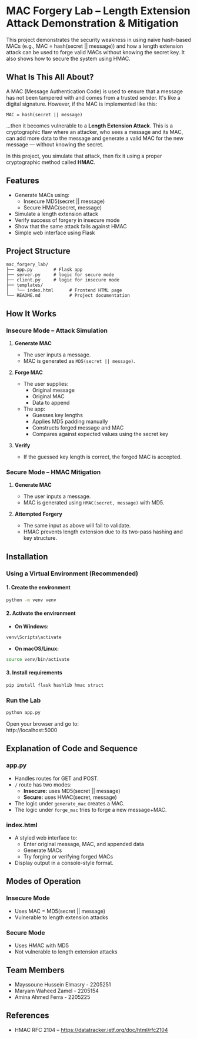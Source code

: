 # MAC Forgery Lab – Length Extension Attack Demonstration & Mitigation

This project demonstrates the security weakness in using naive hash-based MACs (e.g., MAC = hash(secret || message)) and how a length extension attack can be used to forge valid MACs without knowing the secret key. It also shows how to secure the system using HMAC.

## What Is This All About?

A MAC (Message Authentication Code) is used to ensure that a message has not been tampered with and comes from a trusted sender. It's like a digital signature. However, if the MAC is implemented like this:

    MAC = hash(secret || message)

...then it becomes vulnerable to a **Length Extension Attack**. This is a cryptographic flaw where an attacker, who sees a message and its MAC, can add more data to the message and generate a valid MAC for the new message — without knowing the secret.

In this project, you simulate that attack, then fix it using a proper cryptographic method called **HMAC**.

## Features

- Generate MACs using:
  - Insecure MD5(secret || message)
  - Secure HMAC(secret, message)
- Simulate a length extension attack
- Verify success of forgery in insecure mode
- Show that the same attack fails against HMAC
- Simple web interface using Flask

## Project Structure

```
mac_forgery_lab/
├── app.py        # Flask app  
├── server.py     # logic for secure mode
├── client.py     # logic for insecure mode
├── templates/
│   └── index.html      # Frontend HTML page
└── README.md           # Project documentation
```

## How It Works

### Insecure Mode – Attack Simulation

1. **Generate MAC**
   - The user inputs a message.
   - MAC is generated as `MD5(secret || message)`.

2. **Forge MAC**
   - The user supplies:
     - Original message
     - Original MAC
     - Data to append
   - The app:
     - Guesses key lengths
     - Applies MD5 padding manually
     - Constructs forged message and MAC
     - Compares against expected values using the secret key

3. **Verify**
   - If the guessed key length is correct, the forged MAC is accepted.

### Secure Mode – HMAC Mitigation

1. **Generate MAC**
   - The user inputs a message.
   - MAC is generated using `HMAC(secret, message)` with MD5.

2. **Attempted Forgery**
   - The same input as above will fail to validate.
   - HMAC prevents length extension due to its two-pass hashing and key structure.

## Installation

### Using a Virtual Environment (Recommended)

#### 1. Create the environment

```bash
python -m venv venv
```

#### 2. Activate the environment

- **On Windows:**
```bash
venv\Scripts\activate
```

- **On macOS/Linux:**
```bash
source venv/bin/activate
```

#### 3. Install requirements

```bash
pip install flask hashlib hmac struct
```

### Run the Lab

```bash
python app.py
```

Open your browser and go to:  
http://localhost:5000

## Explanation of Code and Sequence

### app.py

- Handles routes for GET and POST.
- `/` route has two modes:
  - **Insecure:** uses MD5(secret || message)
  - **Secure:** uses HMAC(secret, message)
- The logic under `generate_mac` creates a MAC.
- The logic under `forge_mac` tries to forge a new message+MAC.

### index.html

- A styled web interface to:
  - Enter original message, MAC, and appended data
  - Generate MACs
  - Try forging or verifying forged MACs
- Display output in a console-style format.

## Modes of Operation

### Insecure Mode

- Uses MAC = MD5(secret || message)
- Vulnerable to length extension attacks

### Secure Mode

- Uses HMAC with MD5
- Not vulnerable to length extension attacks

## Team Members

- Mayssoune Hussein Elmasry - 2205251
- Maryam Waheed Zamel - 2205154
- Amina Ahmed Ferra - 2205225

## References

- HMAC RFC 2104 – https://datatracker.ietf.org/doc/html/rfc2104